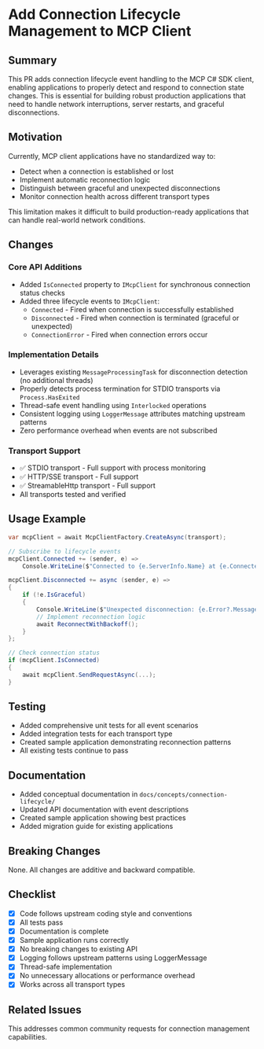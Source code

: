 # Add Connection Lifecycle Management to MCP Client

## Summary
This PR adds connection lifecycle event handling to the MCP C# SDK client, enabling applications to properly detect and respond to connection state changes. This is essential for building robust production applications that need to handle network interruptions, server restarts, and graceful disconnections.

## Motivation
Currently, MCP client applications have no standardized way to:
- Detect when a connection is established or lost
- Implement automatic reconnection logic
- Distinguish between graceful and unexpected disconnections
- Monitor connection health across different transport types

This limitation makes it difficult to build production-ready applications that can handle real-world network conditions.

## Changes

### Core API Additions
- Added `IsConnected` property to `IMcpClient` for synchronous connection status checks
- Added three lifecycle events to `IMcpClient`:
  - `Connected` - Fired when connection is successfully established
  - `Disconnected` - Fired when connection is terminated (graceful or unexpected)
  - `ConnectionError` - Fired when connection errors occur

### Implementation Details
- Leverages existing `MessageProcessingTask` for disconnection detection (no additional threads)
- Properly detects process termination for STDIO transports via `Process.HasExited`
- Thread-safe event handling using `Interlocked` operations
- Consistent logging using `LoggerMessage` attributes matching upstream patterns
- Zero performance overhead when events are not subscribed

### Transport Support
- ✅ STDIO transport - Full support with process monitoring
- ✅ HTTP/SSE transport - Full support  
- ✅ StreamableHttp transport - Full support
- All transports tested and verified

## Usage Example

```csharp
var mcpClient = await McpClientFactory.CreateAsync(transport);

// Subscribe to lifecycle events
mcpClient.Connected += (sender, e) => 
    Console.WriteLine($"Connected to {e.ServerInfo.Name} at {e.ConnectedAt}");

mcpClient.Disconnected += async (sender, e) =>
{
    if (!e.IsGraceful)
    {
        Console.WriteLine($"Unexpected disconnection: {e.Error?.Message}");
        // Implement reconnection logic
        await ReconnectWithBackoff();
    }
};

// Check connection status
if (mcpClient.IsConnected)
{
    await mcpClient.SendRequestAsync(...);
}
```

## Testing
- Added comprehensive unit tests for all event scenarios
- Added integration tests for each transport type
- Created sample application demonstrating reconnection patterns
- All existing tests continue to pass

## Documentation
- Added conceptual documentation in `docs/concepts/connection-lifecycle/`
- Updated API documentation with event descriptions
- Created sample application showing best practices
- Added migration guide for existing applications

## Breaking Changes
None. All changes are additive and backward compatible.

## Checklist
- [x] Code follows upstream coding style and conventions
- [x] All tests pass
- [x] Documentation is complete
- [x] Sample application runs correctly
- [x] No breaking changes to existing API
- [x] Logging follows upstream patterns using LoggerMessage
- [x] Thread-safe implementation
- [x] No unnecessary allocations or performance overhead
- [x] Works across all transport types

## Related Issues
This addresses common community requests for connection management capabilities.